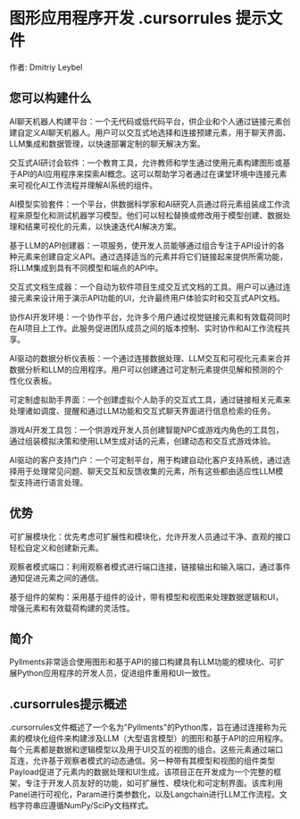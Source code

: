 # 图形应用程序开发 .cursorrules 提示文件

作者: Dmitriy Leybel

## 您可以构建什么
AI聊天机器人构建平台：一个无代码或低代码平台，供企业和个人通过链接元素创建自定义AI聊天机器人。用户可以交互式地选择和连接预建元素，用于聊天界面、LLM集成和数据管理，以快速部署定制的聊天解决方案。

交互式AI研讨会软件：一个教育工具，允许教师和学生通过使用元素构建图形或基于API的AI应用程序来探索AI概念。这可以帮助学习者通过在课堂环境中连接元素来可视化AI工作流程并理解AI系统的组件。

AI模型实验套件：一个平台，供数据科学家和AI研究人员通过将元素组装成工作流程来原型化和测试机器学习模型。他们可以轻松替换或修改用于模型创建、数据处理和结果可视化的元素，以快速迭代AI解决方案。

基于LLM的API创建器：一项服务，使开发人员能够通过组合专注于API设计的各种元素来创建自定义API。通过选择适当的元素并将它们链接起来提供所需功能，将LLM集成到具有不同模型和端点的API中。

交互式文档生成器：一个自动为软件项目生成交互式文档的工具。用户可以通过连接元素来设计用于演示API功能的UI，允许最终用户体验实时和交互式API文档。

协作AI开发环境：一个协作平台，允许多个用户通过视觉链接元素和有效载荷同时在AI项目上工作。此服务促进团队成员之间的版本控制、实时协作和AI工作流程共享。

AI驱动的数据分析仪表板：一个通过连接数据处理、LLM交互和可视化元素来合并数据分析和LLM的应用程序。用户可以创建通过可定制元素提供见解和预测的个性化仪表板。

可定制虚拟助手界面：一个创建虚拟个人助手的交互式工具，通过链接相关元素来处理诸如调度、提醒和通过LLM功能和交互式聊天界面进行信息检索的任务。

游戏AI开发工具包：一个供游戏开发人员创建智能NPC或游戏内角色的工具包，通过组装模拟决策和使用LLM生成对话的元素，创建动态和交互式游戏体验。

AI驱动的客户支持门户：一个可定制平台，用于构建自动化客户支持系统，通过选择用于处理常见问题、聊天交互和反馈收集的元素，所有这些都由适应性LLM模型支持进行语言处理。

## 优势
可扩展模块化：优先考虑可扩展性和模块化，允许开发人员通过干净、直观的接口轻松自定义和创建新元素。

观察者模式端口：利用观察者模式进行端口连接，链接输出和输入端口，通过事件通知促进元素之间的通信。

基于组件的架构：采用基于组件的设计，带有模型和视图来处理数据逻辑和UI，增强元素和有效载荷构建的灵活性。

## 简介
Pyllments非常适合使用图形和基于API的接口构建具有LLM功能的模块化、可扩展Python应用程序的开发人员，促进组件重用和UI一致性。

## .cursorrules提示概述
.cursorrules文件概述了一个名为"Pyllments"的Python库，旨在通过连接称为元素的模块化组件来构建涉及LLM（大型语言模型）的图形和基于API的应用程序。每个元素都是数据和逻辑模型以及用于UI交互的视图的组合。这些元素通过端口互连，允许基于观察者模式的动态通信。另一种带有其模型和视图的组件类型Payload促进了元素内的数据处理和UI生成。该项目正在开发成为一个完整的框架，专注于开发人员友好的功能，如可扩展性、模块化和可定制界面。该库利用Panel进行可视化，Param进行类参数化，以及Langchain进行LLM工作流程。文档字符串应遵循NumPy/SciPy文档样式。